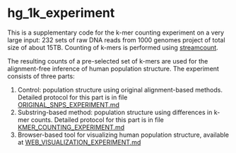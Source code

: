 # hg_1k_experiment

This is a supplementary code for the k-mer counting experiment on a very large input: 
232 sets of raw DNA reads from 1000 genomes project of total size of about 15TB. 
Counting of k-mers is performed using <a href="https://github.com/mgbarsky/streamcount">streamcount</a>. 

The resulting counts of a pre-selected set of k-mers are used for the alignment-free 
inference of human population structure. 
The experiment consists of three parts:
<ol>
<li>Control: population structure using original alignment-based methods. 
Detailed protocol for this part is in file 
<a href="https://github.com/mgbarsky/hg_1k_experiment/blob/master/ORIGINAL_SNPS_EXPERIMENT.md">ORIGINAL_SNPS_EXPERIMENT.md</a></li>
<li>Substring-based method: 
population structure using differences in k-mer counts. 
Detailed protocol for this part is in file 
<a href="https://github.com/mgbarsky/hg_1k_experiment/blob/master/KMER_COUNTING_EXPERIMENT.md">KMER_COUNTING_EXPERIMENT.md</a></li>
<li>Browser-based tool for visualizing human population structure, available at <a href="http://projects.oicr.on.ca/visualizing-human-populations/>OICR web site</a>.
The description of data experiment for this part is in file
<a href="https://github.com/mgbarsky/hg_1k_experiment/blob/master/WEB_VISUALIZATION_EXPERIMENT.md">WEB_VISUALIZATION_EXPERIMENT.md</a></li> 
</li>
</ol>
